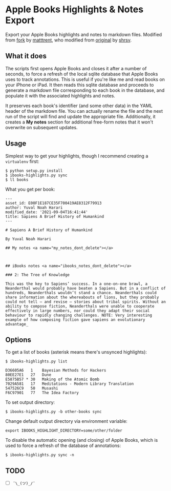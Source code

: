 # Apple Books Highlights & Notes Export

Export your Apple Books highlights and notes to markdown files.  Modified from [fork][] by [matttrent][], who modified from [original][] by [shrsv][].

[fork]: https://github.com/matttrent/ibooks-highlights
[matttrent]: https://github.com/matttrent
[original]: https://github.com/shrsv/ibooks_highlights_export
[shrsv]:    https://github.com/shrsv


## What it does

The scripts first opens Apple Books and closes it after a number of seconds, to force a refresh of the local sqlite database that Apple Books uses to track annotations. This is useful if you're like me and read books on your iPhone or iPad. It then reads this sqlite database and proceeds to generate a markdown file corresponding to each book in the database, and populate it with the associated highlights and notes.

It preserves each book's identifier (and some other data) in the YAML header of the markdown file. You can actually rename the file and the next run of the script will find and update the appropriate file.  Additionally, it creates a **My notes** section for additional free-form notes that it won't overwrite on subsequent updates.

## Usage

Simplest way to get your highlights, though I recommend creating a `virtualenv` first:

```
$ python setup.py install
$ ibooks-highlights.py sync
$ ll books
```

What you get per book:

```
---
asset_id: E00F1E187CE35F700419AE8312F79913
author: Yuval Noah Harari
modified_date: '2021-09-04T16:41:44'
title: Sapiens A Brief History of Humankind
---

# Sapiens A Brief History of Humankind

By Yuval Noah Harari

## My notes <a name="my_notes_dont_delete"></a>



## iBooks notes <a name="ibooks_notes_dont_delete"></a>

### 2: The Tree of Knowledge

This was the key to Sapiens’ success. In a one-on-one brawl, a Neanderthal would probably have beaten a Sapiens. But in a conflict of hundreds, Neanderthals wouldn’t stand a chance. Neanderthals could share information about the whereabouts of lions, but they probably could not tell – and revise – stories about tribal spirits. Without an ability to compose fiction, Neanderthals were unable to cooperate effectively in large numbers, nor could they adapt their social behaviour to rapidly changing challenges. NOTE: Very interesting example of how composing fiction gave sapiens an evolutionary advantage_
```

## Options

To get a list of books (asterisk means there's unsynced highlights):

```
$ ibooks-highlights.py list

D36605A6   1	Bayesian Methods for Hackers
80EE27E1   27	Dune
E5875B57 * 30	Making of the Atomic Bomb
7029A581   17	Meditations - Modern Library Translation
547526C9   50	Musashi
F6C97901   77	The Idea Factory
```

To set output directory:

```
$ ibooks-highlights.py -b other-books sync
```

Change default output directory via environment variable:

```
export IBOOKS_HIGHLIGHT_DIRECTORY=some/other/folder
```

To disable the automatic opening (and closing) of Apple Books, which is used to force a refresh of the database of annotations:

```
$ ibooks-highlights.py sync -n
```

## TODO

- [ ] `¯\_(ツ)_/¯`
